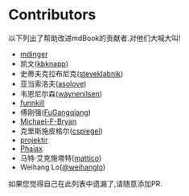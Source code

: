 # Contributors

以下列出了帮助改进mdBook的贡献者.对他们大喊大叫!

-   [mdinger](https://github.com/mdinger)
-   凯文([kbknapp](https://github.com/kbknapp))
-   史蒂夫克拉布尼克([steveklabnik](https://github.com/steveklabnik))
-   亚当索洛夫([asolove](https://github.com/asolove))
-   韦恩尼尔森([waynenilsen](https://github.com/waynenilsen))
-   [funnkill](https://github.com/funkill)
-   傅刚强([FuGangqiang](https://github.com/FuGangqiang))
-   [Michael-F-Bryan](https://github.com/Michael-F-Bryan)
-   克里斯施皮格尔([cspiegel](https://github.com/cspiegel))
-   [projektir](https://github.com/projektir)
-   [Phaiax](https://github.com/Phaiax)
-   马特·艾克施塔特([mattico](https://github.com/mattico))
-   Weihang Lo([@weihanglo](https://github.com/weihanglo))

如果您觉得自己在此列表中遗漏了,请随意添加PR.
